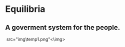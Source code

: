 <html>  
    <head>
     <link rel="stylesheet" href="main.css">
    </head>   
    <body>
        <h1>Equilibria</h1>
        <h2>A goverment system for the people.</h2>
        <img> src="img\temp1.png"<\img>
    </body>    
</html>